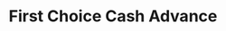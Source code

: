 ---
title: First Choice Cash Advance
slug: first-choice-cash-advance
updated-on: '2024-05-30T13:44:31.749Z'
created-on: '2024-05-30T13:41:46.671Z'
published-on: '2024-05-30T13:54:32.469Z'
f_city-state-2:
- cms/city/madison-al.md
- cms/city/hilliard-oh.md
- cms/city/athens-tn.md
- cms/city/morristown-tn.md
f_locations:
- cms/payday-loan/first-choice-cash-advance-18557.md
- cms/payday-loan/first-choice-cash-advance-18558.md
- cms/payday-loan/first-choice-cash-advance-18559.md
- cms/payday-loan/first-choice-cash-advance-18560.md
f_states:
- cms/state/alabama.md
- cms/state/ohio.md
- cms/state/tennessee.md
layout: '[company].html'
tags: company
---